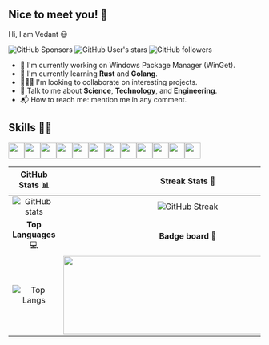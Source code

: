 ## Nice to meet you! 👋

Hi, I am Vedant 😃

![GitHub Sponsors][github-sponsors-badge] ![GitHub User's stars][github-user-stars-badge] ![GitHub followers][github-followers-badge]

- 🔭 I'm currently working on Windows Package Manager (WinGet).
- 🌱 I'm currently learning **Rust** and **Golang**.
- 🧑‍🤝‍🧑 I'm looking to collaborate on interesting projects.
- 💬 Talk to me about **Science**, **Technology**, and **Engineering**.
- 📬 How to reach me: mention me in any comment.

## Skills 🧑‍💻

<img src="https://docs.bittu.eu.org/img/icons8-git.svg" width="32px"><img src="https://docs.bittu.eu.org/img/icons8-github.svg" width="32px"><img src="https://docs.bittu.eu.org/img/icons8-java.svg" width="32px"><img src="https://docs.bittu.eu.org/img/icons8-powershell.svg" width="32px"><img src="https://docs.bittu.eu.org/img/icons8-linux-30.png" width="32px"><img src="https://docs.bittu.eu.org/img/icons8-google-firebase-console.svg" width="32px"><img src="https://docs.bittu.eu.org/img/icons8-javascript.svg" width="32px"><img src="https://docs.bittu.eu.org/img/icons8-typescript.svg" width="32px"><img src="https://docs.bittu.eu.org/img/icons8-golang.svg" width="32px"><img src="https://docs.bittu.eu.org/img/icons8-virtualbox.svg" width="32px"><img src="https://docs.bittu.eu.org/img/icons8-next.js.svg" width="32px"><img src="https://docs.bittu.eu.org/img/icons8-wordpress.svg" width="32px">

|              GitHub Stats 📊              |                               Streak Stats 📆                                |
| :---------------------------------------: | :--------------------------------------------------------------------------: |
| ![GitHub stats][github-readme-stats-card] |                    ![GitHub Streak][github-streak-stats]                     |
|           **Top Languages** 💻            |                              **Badge board** 🏅                              |
|  ![Top Langs][github-top-languages-card]  | <img src="https://holopin.me/vedantmgoyal2009" height="156px" width="496px"> |

[github-streak-stats]: https://github-readme-streak-stats.herokuapp.com?user=vedantmgoyal9&theme=gruvbox&hide_border=false&date_format=M%20j%5B%2C%20Y%5D
[github-followers-badge]: https://img.shields.io/github/followers/vedantmgoyal9?logo=github&color=indigo&style=for-the-badge
[github-sponsors-badge]: https://img.shields.io/github/sponsors/vedantmgoyal9?logo=githubsponsors&style=for-the-badge
[github-user-stars-badge]: https://img.shields.io/github/stars/vedantmgoyal9?affiliations=OWNER&style=for-the-badge
[github-readme-stats-card]: https://github-readme-stats.vercel.app/api?username=vedantmgoyal9&show_icons=true&theme=gruvbox
[github-top-languages-card]: https://github-readme-stats.vercel.app/api/top-langs/?username=vedantmgoyal9&layout=compact&theme=gruvbox
